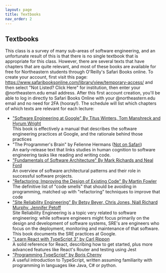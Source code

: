 ```yaml
---
layout: page
title: Textbooks
nav_order: 2
---
```


## Textbooks

This class is a survey of many sub-areas of software engineering, and an unfortunate result of this is that there is no single textbook that is appropriate for this class. However, there are several texts that have chapters that are quite relevant, and most of these books are available for free for Northeastern students through O'Reilly's Safari Books online. To create your account, first visit this page: <https://www.safaribooksonline.com/library/view/temporary-access/> and then select "Not Listed? Click Here" for institution, then enter your @northeastern.edu email address. After this first account creation, you'll be able to log in directly to Safari Books Online with your @northeastern.edu email and no need for 2FA (hooray!). The schedule will list which chapters of which texts are relevant for each lecture:

-   ["Software Engineering at Google" By Titus Winters, Tom Manshreck and Hyrum Wright](https://learning.oreilly.com/library/view/software-engineering-at/9781492082781/) <br />
    This book is effectively a manual that describes the software engineering practices at Google, and the rationale behind those practices
-   "The Programmer's Brain" by Felienne Hermans ([Not on Safari](https://www.manning.com/books/the-programmers-brain))<br />
    An early-release text that links studies in human cognition to software engineering tasks like reading and writing code.
-   ["Fundamentals of Software Architecture" By Mark Richards and Neal Ford](https://learning.oreilly.com/library/view/fundamentals-of-software/9781492043447/)<br />
An overview of software architectural patterns and their role in successful software projects.
-   ["Refactoring: Improving the Design of Existing Code" By Martin Fowler](https://learning.oreilly.com/library/view/refactoring-improving-the/9780134757681/)<br />
The definitive list of "code smells" that should be avoiding in programming, matched up with "refactoring" techniques to improve that code
-   ["Site Reliability Engineering" By Betsy Beyer, Chris Jones, Niall Richard Murphy, Jennifer Petoff](https://learning.oreilly.com/library/view/site-reliability-engineering/9781491929117/)<br />
    Site Reliability Engineering is a topic very related to software engineering: while software engineers might focus primarily on the design and development of software systems, SRE's are engineers who focus on the deployment, monitoring and maintenance of that software. This book documents the SRE practices at Google.
-   ["Learn React with TypeScript 3" by Carl Rippon](https://learning.oreilly.com/library/view/learn-react-with/9781789610253/)<br />A solid reference for React, describing how to get started, plus more advanced features like React's Router and testing using Jest
-   ["Programming TypeScript" by Boris Cherny](https://learning.oreilly.com/library/view/programming-typescript/9781492037644/)<br />A useful introduction to TypeScript, written assuming familiarity with programming in languages like Java, C# or python.

